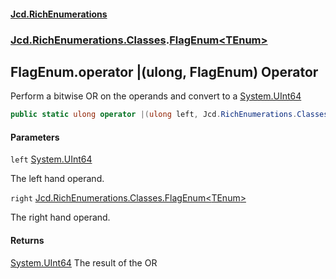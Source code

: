 #### [Jcd.RichEnumerations](index.md 'index')
### [Jcd.RichEnumerations.Classes](Jcd.RichEnumerations.Classes.md 'Jcd.RichEnumerations.Classes').[FlagEnum&lt;TEnum&gt;](FlagEnum_TEnum_.md 'Jcd.RichEnumerations.Classes.FlagEnum<TEnum>')

## FlagEnum<TEnum>.operator |(ulong, FlagEnum<TEnum>) Operator

Perform a bitwise OR on the operands and convert to a [System.UInt64](https://docs.microsoft.com/en-us/dotnet/api/System.UInt64 'System.UInt64')

```csharp
public static ulong operator |(ulong left, Jcd.RichEnumerations.Classes.FlagEnum<TEnum> right);
```
#### Parameters

<a name='Jcd.RichEnumerations.Classes.FlagEnum_TEnum_.op_BitwiseOr(ulong,Jcd.RichEnumerations.Classes.FlagEnum_TEnum_).left'></a>

`left` [System.UInt64](https://docs.microsoft.com/en-us/dotnet/api/System.UInt64 'System.UInt64')

The left hand operand.

<a name='Jcd.RichEnumerations.Classes.FlagEnum_TEnum_.op_BitwiseOr(ulong,Jcd.RichEnumerations.Classes.FlagEnum_TEnum_).right'></a>

`right` [Jcd.RichEnumerations.Classes.FlagEnum&lt;](FlagEnum_TEnum_.md 'Jcd.RichEnumerations.Classes.FlagEnum<TEnum>')[TEnum](FlagEnum_TEnum_.md#Jcd.RichEnumerations.Classes.FlagEnum_TEnum_.TEnum 'Jcd.RichEnumerations.Classes.FlagEnum<TEnum>.TEnum')[&gt;](FlagEnum_TEnum_.md 'Jcd.RichEnumerations.Classes.FlagEnum<TEnum>')

The right hand operand.

#### Returns

[System.UInt64](https://docs.microsoft.com/en-us/dotnet/api/System.UInt64 'System.UInt64')
The result of the OR